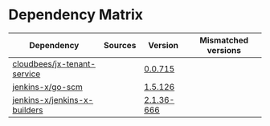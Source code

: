 # Dependency Matrix

Dependency | Sources | Version | Mismatched versions
---------- | ------- | ------- | -------------------
[cloudbees/jx-tenant-service](https://github.com/cloudbees/jx-tenant-service) |  | [0.0.715](https://github.com/cloudbees/jx-tenant-service/releases/tag/v0.0.715) | 
[jenkins-x/go-scm](https://github.com/jenkins-x/go-scm) |  | [1.5.126]() | 
[jenkins-x/jenkins-x-builders](https://github.com/jenkins-x/jenkins-x-builders) |  | [2.1.36-666]() | 
